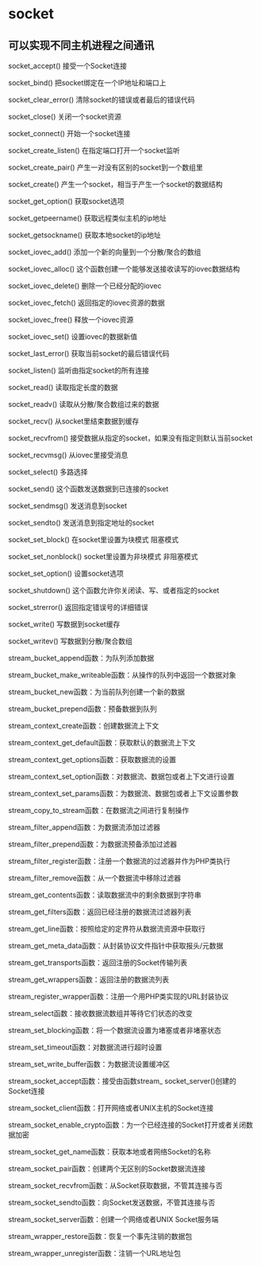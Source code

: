 socket
==
可以实现不同主机进程之间通讯
--

socket_accept() 接受一个Socket连接

socket_bind() 把socket绑定在一个IP地址和端口上

socket_clear_error() 清除socket的错误或者最后的错误代码

socket_close() 关闭一个socket资源

socket_connect() 开始一个socket连接

socket_create_listen() 在指定端口打开一个socket监听

socket_create_pair() 产生一对没有区别的socket到一个数组里

socket_create() 产生一个socket，相当于产生一个socket的数据结构

socket_get_option() 获取socket选项

socket_getpeername() 获取远程类似主机的ip地址

socket_getsockname() 获取本地socket的ip地址

socket_iovec_add() 添加一个新的向量到一个分散/聚合的数组

socket_iovec_alloc() 这个函数创建一个能够发送接收读写的iovec数据结构

socket_iovec_delete() 删除一个已经分配的iovec

socket_iovec_fetch() 返回指定的iovec资源的数据

socket_iovec_free() 释放一个iovec资源

socket_iovec_set() 设置iovec的数据新值

socket_last_error() 获取当前socket的最后错误代码

socket_listen() 监听由指定socket的所有连接

socket_read() 读取指定长度的数据

socket_readv() 读取从分散/聚合数组过来的数据

socket_recv() 从socket里结束数据到缓存

socket_recvfrom() 接受数据从指定的socket，如果没有指定则默认当前socket

socket_recvmsg() 从iovec里接受消息

socket_select() 多路选择

socket_send() 这个函数发送数据到已连接的socket

socket_sendmsg() 发送消息到socket

socket_sendto() 发送消息到指定地址的socket

socket_set_block() 在socket里设置为块模式   阻塞模式

socket_set_nonblock() socket里设置为非块模式  非阻塞模式

socket_set_option() 设置socket选项

socket_shutdown() 这个函数允许你关闭读、写、或者指定的socket

socket_strerror() 返回指定错误号的详细错误

socket_write() 写数据到socket缓存

socket_writev() 写数据到分散/聚合数组




stream_bucket_append函数：为队列添加数据

stream_bucket_make_writeable函数：从操作的队列中返回一个数据对象

stream_bucket_new函数：为当前队列创建一个新的数据

stream_bucket_prepend函数：预备数据到队列

stream_context_create函数：创建数据流上下文

stream_context_get_default函数：获取默认的数据流上下文

stream_context_get_options函数：获取数据流的设置

stream_context_set_option函数：对数据流、数据包或者上下文进行设置

stream_context_set_params函数：为数据流、数据包或者上下文设置参数

stream_copy_to_stream函数：在数据流之间进行复制操作

stream_filter_append函数：为数据流添加过滤器

stream_filter_prepend函数：为数据流预备添加过滤器

stream_filter_register函数：注册一个数据流的过滤器并作为PHP类执行

stream_filter_remove函数：从一个数据流中移除过滤器

stream_get_contents函数：读取数据流中的剩余数据到字符串

stream_get_filters函数：返回已经注册的数据流过滤器列表

stream_get_line函数：按照给定的定界符从数据流资源中获取行

stream_get_meta_data函数：从封装协议文件指针中获取报头/元数据

stream_get_transports函数：返回注册的Socket传输列表

stream_get_wrappers函数：返回注册的数据流列表

stream_register_wrapper函数：注册一个用PHP类实现的URL封装协议

stream_select函数：接收数据流数组并等待它们状态的改变

stream_set_blocking函数：将一个数据流设置为堵塞或者非堵塞状态

stream_set_timeout函数：对数据流进行超时设置

stream_set_write_buffer函数：为数据流设置缓冲区

stream_socket_accept函数：接受由函数stream_ socket_server()创建的Socket连接

stream_socket_client函数：打开网络或者UNIX主机的Socket连接

stream_socket_enable_crypto函数：为一个已经连接的Socket打开或者关闭数据加密

stream_socket_get_name函数：获取本地或者网络Socket的名称

stream_socket_pair函数：创建两个无区别的Socket数据流连接

stream_socket_recvfrom函数：从Socket获取数据，不管其连接与否

stream_socket_sendto函数：向Socket发送数据，不管其连接与否

stream_socket_server函数：创建一个网络或者UNIX Socket服务端

stream_wrapper_restore函数：恢复一个事先注销的数据包

stream_wrapper_unregister函数：注销一个URL地址包

